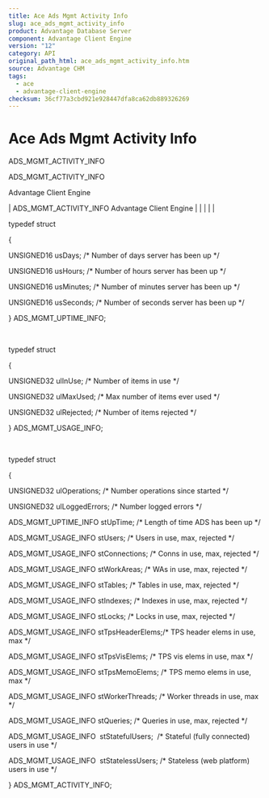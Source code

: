 ```yaml
---
title: Ace Ads Mgmt Activity Info
slug: ace_ads_mgmt_activity_info
product: Advantage Database Server
component: Advantage Client Engine
version: "12"
category: API
original_path_html: ace_ads_mgmt_activity_info.htm
source: Advantage CHM
tags:
  - ace
  - advantage-client-engine
checksum: 36cf77a3cbd921e928447dfa8ca62db889326269
---
```


# Ace Ads Mgmt Activity Info

ADS\_MGMT\_ACTIVITY\_INFO

ADS\_MGMT\_ACTIVITY\_INFO

Advantage Client Engine

| ADS\_MGMT\_ACTIVITY\_INFO  Advantage Client Engine |  |  |  |  |

typedef struct

{

UNSIGNED16 usDays; /\* Number of days server has been up \*/

UNSIGNED16 usHours; /\* Number of hours server has been up \*/

UNSIGNED16 usMinutes; /\* Number of minutes server has been up \*/

UNSIGNED16 usSeconds; /\* Number of seconds server has been up \*/

} ADS\_MGMT\_UPTIME\_INFO;

 

typedef struct

{

UNSIGNED32 ulInUse; /\* Number of items in use \*/

UNSIGNED32 ulMaxUsed; /\* Max number of items ever used \*/

UNSIGNED32 ulRejected; /\* Number of items rejected \*/

} ADS\_MGMT\_USAGE\_INFO;

 

typedef struct

{

UNSIGNED32 ulOperations; /\* Number operations since started \*/

UNSIGNED32 ulLoggedErrors; /\* Number logged errors \*/

ADS\_MGMT\_UPTIME\_INFO stUpTime; /\* Length of time ADS has been up \*/

ADS\_MGMT\_USAGE\_INFO stUsers; /\* Users in use, max, rejected \*/

ADS\_MGMT\_USAGE\_INFO stConnections; /\* Conns in use, max, rejected \*/

ADS\_MGMT\_USAGE\_INFO stWorkAreas; /\* WAs in use, max, rejected \*/

ADS\_MGMT\_USAGE\_INFO stTables; /\* Tables in use, max, rejected \*/

ADS\_MGMT\_USAGE\_INFO stIndexes; /\* Indexes in use, max, rejected \*/

ADS\_MGMT\_USAGE\_INFO stLocks; /\* Locks in use, max, rejected \*/

ADS\_MGMT\_USAGE\_INFO stTpsHeaderElems;/\* TPS header elems in use, max \*/

ADS\_MGMT\_USAGE\_INFO stTpsVisElems; /\* TPS vis elems in use, max \*/

ADS\_MGMT\_USAGE\_INFO stTpsMemoElems; /\* TPS memo elems in use, max \*/

ADS\_MGMT\_USAGE\_INFO stWorkerThreads; /\* Worker threads in use, max \*/

ADS\_MGMT\_USAGE\_INFO stQueries; /\* Queries in use, max, rejected \*/

ADS\_MGMT\_USAGE\_INFO  stStatefulUsers;  /\* Stateful (fully connected) users in use \*/

ADS\_MGMT\_USAGE\_INFO  stStatelessUsers; /\* Stateless (web platform) users in use \*/

} ADS\_MGMT\_ACTIVITY\_INFO;
